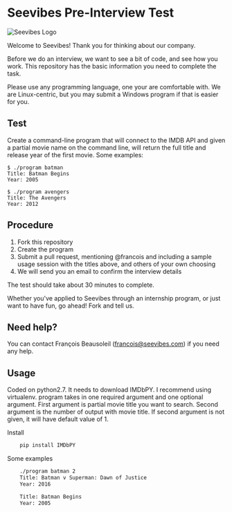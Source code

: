 # Seevibes Pre-Interview Test

![Seevibes Logo](http://www.seevibes.com/assets/corpo/logo-small.png) 

Welcome to Seevibes! Thank you for thinking about our company.

Before we do an interview, we want to see a bit of code, and see how you work. This repository has the basic information you need to complete the task.

Please use any programming language, one your are comfortable with. We are Linux-centric, but you may submit a Windows program if that is easier for you.


## Test

Create a command-line program that will connect to the IMDB API and given a partial movie name on the command line, will return the full title and release year of the first movie. Some examples:

    $ ./program batman
    Title: Batman Begins
    Year: 2005

    $ ./program avengers
    Title: The Avengers
    Year: 2012


## Procedure

1. Fork this repository
2. Create the program
3. Submit a pull request, mentioning @francois and including a sample usage session with the titles above, and others of your own choosing
4. We will send you an email to confirm the interview details

The test should take about 30 minutes to complete.

Whether you've applied to Seevibes through an internship program, or just want to have fun, go ahead! Fork and tell us.


## Need help?

You can contact François Beausoleil (francois@seevibes.com) if you need any help.

## Usage
Coded on python2.7. It needs to download IMDbPY. I recommend using virtualenv. program takes in one required argument and one optional argument. First argument is partial movie title you want to search. Second argument is the number of output with movie title. If second argument is not given, it will have default value of 1.

Install
```bash
    pip install IMDbPY
```

Some examples 
```bash
    ./program batman 2
    Title: Batman v Superman: Dawn of Justice
    Year: 2016

    Title: Batman Begins
    Year: 2005

```
